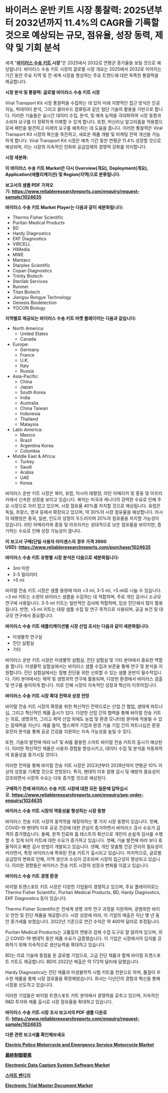 <p><h1>바이러스 운반 키트 시장 통찰력: 2025년부터 2032년까지 11.4%의 CAGR을 기록할 것으로 예상되는 규모, 점유율, 성장 동력, 제약 및 기회 분석</h1></p><p>세계 "<strong><a href="https://www.reliableresearchreports.com/viral-transport-kit-r1024635?utm_campaign=105&utm_medium=8&utm_source=Github&utm_content=ia&utm_term=08032025&utm_id=viral-transport-kit">바이러스 수송 키트&nbsp;</a></strong><strong>시장</strong>"은 2025에서 2032로 연평균 증가율을 보일 것으로 예상됩니다. 바이러스 수송 키트 시장의 글로벌 시장 개요는 2025에서 2032로 이어지는 기간 동안 주요 지역 및 전 세계 시장을 형성하는 주요 트렌드에 대한 독특한 통찰력을 제공합니다.</p>
<p><strong>시장 분석 및 통찰력: 글로벌 바이러스 수송 키트 시장</strong></p>
<p><p>Viral Transport Kit 시장 통찰력을 수집하는 데 있어 미래 지향적인 접근 방식은 인공지능, 빅데이터 분석, 그리고 클라우드 컴퓨팅과 같은 첨단 기술의 활용을 기반으로 합니다. 이러한 기술들은 실시간 데이터 수집, 분석, 및 예측 능력을 극대화하여 시장 동향과 소비자 요구를 더 정확하게 이해할 수 있게 합니다. 또한, 머신러닝 알고리즘을 적용함으로써 패턴을 발견하고 미래의 요구를 예측하는 데 도움을 줍니다. 이러한 통찰력은 Viral Transport Kit 시장의 혁신을 촉진하고, 새로운 제품 개발 및 마케팅 전략 개선을 가능하게 합니다. Viral Transport Kit 시장은 예측 기간 동안 연평균 11.4% 성장할 것으로 예상되며, 이는 시장의 지속적인 진화와 공급업체의 경쟁력 강화를 의미합니다.</p><a href="%7CAUTHORITHY_DOMAIN_URL%7C?utm_campaign=105&utm_medium=8&utm_source=Github&utm_content=ia&utm_term=08032025&utm_id=viral-transport-kit"></a></p>
<p><strong>시장 세분화:</strong></p>
<p><strong>이 바이러스 수송 키트 Market은 다시 Overview(개요), Deployment(개요), Application(애플리케이션) 및 Region(지역)으로 분류됩니다.</strong></p>
<p><strong>보고서의 샘플 PDF 가져오기:&nbsp;<a href="https://www.reliableresearchreports.com/enquiry/request-sample/1024635?utm_campaign=105&utm_medium=8&utm_source=Github&utm_content=ia&utm_term=08032025&utm_id=viral-transport-kit">https://www.reliableresearchreports.com/enquiry/request-sample/1024635</a></strong><strong></strong></p>
<p><strong>바이러스 수송 키트 Market Player는 다음과 같이 세분화됩니다:</strong></p>
<p><ul><li>Thermo Fisher Scientific</li><li>Puritan Medical Products</li><li>BD</li><li>Hardy Diagnostics</li><li>EKF Diagnostics</li><li>VIRCELL</li><li>HiMedia</li><li>MWE</li><li>Mantacc</li><li>Starplex Scientific</li><li>Copan Diagnostics</li><li>Trinity Biotech</li><li>Sterilab Services</li><li>Runmei</li><li>Titan Biotech</li><li>Jiangsu Rongye Technology</li><li>Genesis Biodetection</li><li>YOCON Biology</li></ul></p>
<p><strong>지역별로 제공되는 바이러스 수송 키트 마켓 플레이어는 다음과 같습니다:</strong></p>
<p><ul>
    <li>
        North America:
        <ul>
            <li>United States</li>
            <li>Canada</li>
        </ul>
    </li>
    <li>
        Europe:
        <ul>
            <li>Germany</li>
            <li>France</li>
            <li>U.K.</li>
            <li>Italy</li>
            <li>Russia</li>
        </ul>
    </li>
    <li>
        Asia-Pacific:
        <ul>
            <li>China</li>
            <li>Japan</li>
            <li>South Korea</li>
            <li>India</li>
            <li>Australia</li>
            <li>China Taiwan</li>
            <li>Indonesia</li>
            <li>Thailand</li>
            <li>Malaysia</li>
        </ul>
    </li>
    <li>
        Latin America:
        <ul>
            <li>Mexico</li>
            <li>Brazil</li>
            <li>Argentina Korea</li>
            <li>Colombia</li>
        </ul>
    </li>
    <li>
        Middle East & Africa:
        <ul>
            <li>Turkey</li>
            <li>Saudi</li>
            <li>Arabia</li>
            <li>UAE</li>
            <li>Korea</li>
        </ul>
    </li>
    </ul></p>
<p><p>바이러스 운반 키트 시장은 북미, 유럽, 아시아 태평양, 라틴 아메리카 및 중동 및 아프리카에서 신속한 성장을 보이고 있습니다. 북미는 미국과 캐나다의 강력한 수요로 인해 주요 시장으로 자리 잡고 있으며, 시장 점유율 40%를 차지할 것으로 예상됩니다. 유럽은 독일, 프랑스, 영국 등에서 확장되고 있으며, 약 30%의 시장 점유율을 예상합니다. 아시아 태평양은 중국, 일본, 인도의 성장이 두드러지며 20%의 점유율을 차지할 가능성이 있습니다. 라틴 아메리카와 중동 및 아프리카는 상대적으로 낮은 점유율을 보이지만, 증가하는 수요로 인해 성장 가능성이 큽니다.</p></p>
<p><strong>이 보고서 구매(단일 사용자 라이센스의 경우 가격 3900 USD):&nbsp;<a href="https://www.reliableresearchreports.com/purchase/1024635?utm_campaign=105&utm_medium=8&utm_source=Github&utm_content=ia&utm_term=08032025&utm_id=viral-transport-kit">https://www.reliableresearchreports.com/purchase/1024635</a></strong></p>
<p><strong>바이러스 수송 키트 유형별 시장 분석은 다음으로 세분화됩니다:</strong></p>
<p><ul><li>3ml 미만</li><li>3-5 밀리리터</li><li>>5 ml</li></ul></p>
<p><p>바이럴 전송 키트 시장은 샘플 용량에 따라 <3 ml, 3-5 ml, >5 ml로 나눌 수 있습니다. <3 ml 키트는 소량의 바이러스 샘플을 수집하는 데 적합하며, 주로 개인 검사나 소규모 연구에 사용됩니다. 3-5 ml 키트는 일반적인 검사에 적합하며, 임상 진단에서 많이 활용됩니다. 반면, >5 ml 키트는 대량 샘플 수집 및 연구 목적으로 사용되며, 공공 보건 및 대규모 연구에서 중요합니다.</p></p>
<p><strong>바이러스 수송 키트 애플리케이션별 시장 산업 조사는 다음과 같이 세분화됩니다:</strong></p>
<p><ul><li>미생물학 연구실</li><li>진단 실험실</li><li>기타</li></ul></p>
<p><p>바이러스 운반 키트 시장은 미생물학 실험실, 진단 실험실 및 기타 분야에서 중요한 역할을 합니다. 미생물학 실험실에서는 바이러스 샘플 수집과 보존을 통해 연구 및 분석을 지원합니다. 진단 실험실에서는 질병 진단을 위한 신뢰할 수 있는 샘플 운반이 필수적입니다. 기타 분야에서는 제약 및 생명과학 연구에 활용되며, 다양한 환경에서 바이러스 검출 및 연구를 용이하게 합니다. 이로 인해 시장의 지속적인 성장과 혁신이 이루어집니다.</p></p>
<p><strong>바이러스 수송 키트 시장 확대 전략과 성장 전망</strong></p>
<p><p>바이럴 전송 키트 시장의 확장을 위한 혁신적인 전략으로는 산업 간 협업, 생태계 파트너십, 그리고 혁신적인 제품 출시가 있다. 다양한 산업 간의 협력을 통해 바이럴 전송 키트는 의료, 생명과학, 그리고 제약 산업 외에도 농업 및 환경 모니터링 분야에 적용될 수 있는 잠재력을 지닌다. 예를 들어, 헬스케어 기업과 환경 기술 기업 간의 파트너십은 환경 유전자 분석을 통해 공공 건강을 지원하는 지속 가능성을 높일 수 있다.</p><p>또한, 기술의 발전에 따라 IoT 및 AI를 활용한 스마트 바이럴 전송 키트의 출시가 예상된다. 이러한 혁신적인 제품은 사용자 경험을 향상시키고, 데이터 수집 및 분석을 자동화하여 효율성을 증가시킬 것이다. </p><p>이러한 전략을 통해 바이럴 전송 키트 시장은 2023년부터 2028년까지 연평균 10% 이상의 성장을 기록할 것으로 전망된다. 특히, 팬데믹 이후 질병 감시 및 예방의 중요성이 강조되면서 시장의 수요는 더욱 증가할 것으로 예상된다.</p></p>
<p><strong>구매하기 전에 바이러스 수송 키트 시장에 대한 모든 질문에 답하십시오.&nbsp;<a href="https://www.reliableresearchreports.com/enquiry/pre-order-enquiry/1024635?utm_campaign=105&utm_medium=8&utm_source=Github&utm_content=ia&utm_term=08032025&utm_id=viral-transport-kit">https://www.reliableresearchreports.com/enquiry/pre-order-enquiry/1024635</a></strong><strong></strong></p>
<p><strong>바이러스 수송 키트 시장의 역동성을 형성하는 시장 동향</strong></p>
<p><p>바이러스 전송 키트 시장의 동역학을 재정의하는 몇 가지 시장 동향이 있습니다. 첫째, COVID-19 팬데믹 이후 공공 건강에 대한 관심이 증가하면서 바이러스 검사 수요가 급격히 증가했습니다. 둘째, 원격 진료와 홈 테스트의 확산으로 개인이 손쉽게 검사를 수행할 수 있게 되어 키트에 대한 수요가 증가하고 있습니다. 셋째, 기술 발전에 따라 보다 효율적이고 빠른 검사 방법이 개발되고 있습니다. 넷째, 개인 맞춤형 건강 관리의 필요성이 커지면서, 특정 바이러스에 특화된 전송 키트가 출시되고 있습니다. 마지막으로, 글로벌 공급망의 변화로 인해, 지역 생산과 소싱이 강조되며 시장의 접근성이 향상되고 있습니다. 이러한 경향들은 바이러스 전송 키트 시장의 성장과 변화를 이끌고 있습니다.</p></p>
<p><strong>바이러스 수송 키트 경쟁 환경</strong></p>
<p><p>바이럴 트랜스포트 키트 시장은 다양한 기업들이 경쟁하고 있으며, 주요 플레이어로는 Thermo Fisher Scientific, Puritan Medical Products, BD, Hardy Diagnostics, EKF Diagnostics 등이 있습니다.</p><p>Thermo Fisher Scientific은 전세계 생명 과학 연구 과정을 지원하며, 광범위한 바이오 안전 및 진단 제품을 제공합니다. 시장 성장에 따라, 이 기업의 매출은 지난 몇 년 동안 증가세를 보였습니다. 2022년 기준으로 연간 수익은 약 400억 달러로 추정됩니다.</p><p>Puritan Medical Products는 고품질의 면봉과 검체 수집 도구로 잘 알려져 있으며, 최근 COVID-19 팬데믹 동안 제품 수요가 급증했습니다. 이 기업은 시장에서의 입지를 강화하기 위해 지속적으로 생산능력을 확대하고 있습니다. </p><p>BD는 의료 기술에 중점을 둔 글로벌 기업으로, 고급 진단 제품과 함께 바이럴 트랜스포트 키트도 제공합니다. BD의 2022년 매출은 약 172억 달러에 달했습니다. </p><p>Hardy Diagnostics는 진단 제품과 미생물학적 시험 키트를 전문으로 하며, 품질이 우수한 제품을 통해 시장 점유율을 확장해왔습니다. 회사는 다년간의 경험과 혁신을 통해 시장을 선도하고 있습니다.</p><p>이러한 기업들은 바이럴 트랜스포트 키트 분야에서 경쟁력을 갖추고 있으며, 지속적인 R&D 투자와 제품 출시로 시장 점유율을 확대하고 있습니다.</p></p>
<p><strong>바이러스 수송 키트 시장 조사 보고서의 PDF 샘플 다운로드:&nbsp;<a href="https://www.reliableresearchreports.com/enquiry/request-sample/1024635?utm_campaign=105&utm_medium=8&utm_source=Github&utm_content=ia&utm_term=08032025&utm_id=viral-transport-kit">https://www.reliableresearchreports.com/enquiry/request-sample/1024635</a></strong></p>
<p><strong></strong></p>
<p><strong></strong></p>
<p><strong></strong></p>
<p><strong></strong></p>
<p><strong>다른 관련 보고서를 확인해보세요</strong></p>
<p><strong><p><a href="https://github.com/brabolyrah3h/Market-Research-Report-List-1/blob/main/electric-police-motorcycle-and-emergency-service-motorcycle-market.md?utm_campaign=105&utm_medium=8&utm_source=Github&utm_content=ia&utm_term=08032025&utm_id=viral-transport-kit">Electric Police Motorcycle and Emergency Service Motorcycle Market</a></p><p><a href="https://github.com/mohamedbakry57/Market-Research-Report-List-7/blob/main/706348242131.md?utm_campaign=105&utm_medium=8&utm_source=Github&utm_content=ia&utm_term=08032025&utm_id=viral-transport-kit">最終制御要素</a></p><p><a href="https://github.com/rembaentin6f/Market-Research-Report-List-1/blob/main/electronic-data-capture-system-software-market.md?utm_campaign=105&utm_medium=8&utm_source=Github&utm_content=ia&utm_term=08032025&utm_id=viral-transport-kit">Electronic Data Capture System Software Market</a></p><p><a href="https://github.com/laholand/Market-Research-Report-List-7/blob/main/109536842513.md?utm_campaign=105&utm_medium=8&utm_source=Github&utm_content=ia&utm_term=08032025&utm_id=viral-transport-kit">스마트 밴디지</a></p><p><a href="https://github.com/timayuethem/Market-Research-Report-List-1/blob/main/electronic-trial-master-document-market.md?utm_campaign=105&utm_medium=8&utm_source=Github&utm_content=ia&utm_term=08032025&utm_id=viral-transport-kit">Electronic Trial Master Document Market</a></p></strong></p>